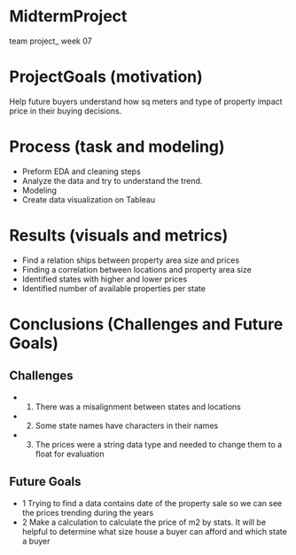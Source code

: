 # MidtermProject
team project_ week 07

# ProjectGoals (motivation)
Help future buyers understand how sq meters and type of property impact price in their buying decisions.

# Process (task and modeling)
- Preform EDA and cleaning steps
- Analyze the data and try to understand the trend.
- Modeling
- Create data visualization on Tableau


# Results (visuals and metrics)
- Find a relation ships between property area size and prices
- Finding a correlation between locations and property area size
- Identified states with higher and lower prices
- Identified number of available properties per state

# Conclusions (Challenges  and Future Goals)
## Challenges 
- 1. There was a misalignment between states and locations
- 2. Some state names have characters in their names
- 3. The prices were a string data type and needed to change them to a float for evaluation

## Future Goals
- 1 Trying to find a data contains date of the property sale so we can see the prices trending during the years
- 2 Make a calculation to calculate the price of m2 by stats. It will be helpful to determine what size house a buyer can afford and which state a buyer
